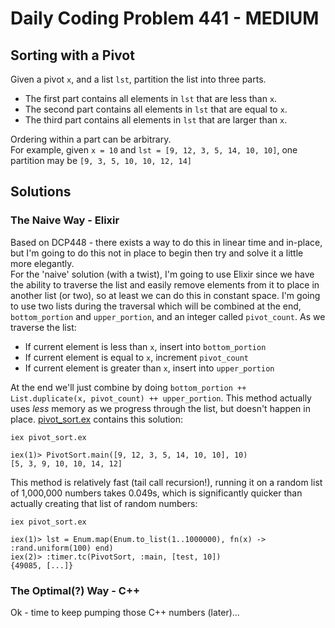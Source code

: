 # Daily Coding Problem 441 - MEDIUM
## Sorting with a Pivot

Given a pivot `x`, and a list `lst`, partition the list into three parts.
- The first part contains all elements in `lst` that are less than `x`.
- The second part contains all elements in `lst` that are equal to `x`.
- The third part contains all elements in `lst` that are larger than `x`.

Ordering within a part can be arbitrary.  
For example, given `x = 10` and `lst = [9, 12, 3, 5, 14, 10, 10]`, one partition may be `[9, 3, 5, 10, 10, 12, 14]`

## Solutions

### The Naive Way - Elixir
Based on DCP448 - there exists a way to do this in linear time and in-place, but I'm going to do this not in place to begin then try and solve it a little more elegantly.  
For the 'naive' solution (with a twist), I'm going to use Elixir since we have the ability to traverse the list and easily remove elements from it to place in another list (or two), so at least we can do this in constant space. I'm going to use two lists during the traversal which will be combined at the end, `bottom_portion` and `upper_portion`, and an integer called `pivot_count`. As we traverse the list:
- If current element is less than `x`, insert into `bottom_portion`
- If current element is equal to `x`, increment `pivot_count`
- If current element is greater than `x`, insert into `upper_portion`

At the end we'll just combine by doing `bottom_portion ++ List.duplicate(x, pivot_count) ++ upper_portion`. This method actually uses _less_ memory as we progress through the list, but doesn't happen in place. [pivot_sort.ex](pivot_sort.ex) contains this solution:
```
iex pivot_sort.ex

iex(1)> PivotSort.main([9, 12, 3, 5, 14, 10, 10], 10)
[5, 3, 9, 10, 10, 14, 12]
```

This method is relatively fast (tail call recursion!), running it on a random list of 1,000,000 numbers takes 0.049s, which is significantly quicker than actually creating that list of random numbers:
```
iex pivot_sort.ex

iex(1)> lst = Enum.map(Enum.to_list(1..1000000), fn(x) -> :rand.uniform(100) end)
iex(2)> :timer.tc(PivotSort, :main, [test, 10])
{49085, [...]}
```

### The Optimal(?) Way - C++
Ok - time to keep pumping those C++ numbers (later)...